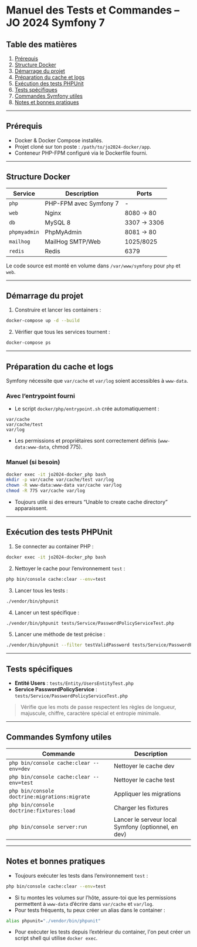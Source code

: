 # Manuel des Tests et Commandes – JO 2024 Symfony 7

## Table des matières

1. [Prérequis](#prérequis)  
2. [Structure Docker](#structure-docker)  
3. [Démarrage du projet](#démarrage-du-projet)  
4. [Préparation du cache et logs](#préparation-du-cache-et-logs)  
5. [Exécution des tests PHPUnit](#exécution-des-tests-phpunit)  
6. [Tests spécifiques](#tests-spécifiques)  
7. [Commandes Symfony utiles](#commandes-symfony-utiles)  
8. [Notes et bonnes pratiques](#notes-et-bonnes-pratiques)  

---

## Prérequis

- Docker & Docker Compose installés.  
- Projet cloné sur ton poste : `/path/to/jo2024-docker/app`.  
- Conteneur PHP-FPM configuré via le Dockerfile fourni.  

---

## Structure Docker

| Service | Description | Ports |
|---------|------------|-------|
| `php` | PHP-FPM avec Symfony 7 | - |
| `web` | Nginx | 8080 → 80 |
| `db` | MySQL 8 | 3307 → 3306 |
| `phpmyadmin` | PhpMyAdmin | 8081 → 80 |
| `mailhog` | MailHog SMTP/Web | 1025/8025 |
| `redis` | Redis | 6379 |

Le code source est monté en volume dans `/var/www/symfony` pour `php` et `web`.

---

## Démarrage du projet

1. Construire et lancer les containers :

```bash
docker-compose up -d --build
```

2. Vérifier que tous les services tournent :

```bash
docker-compose ps
```

---

## Préparation du cache et logs

Symfony nécessite que `var/cache` et `var/log` soient accessibles à `www-data`.  

### Avec l’entrypoint fourni

- Le script `docker/php/entrypoint.sh` crée automatiquement :

```text
var/cache
var/cache/test
var/log
```

- Les permissions et propriétaires sont correctement définis (`www-data:www-data`, chmod 775).  

### Manuel (si besoin)

```bash
docker exec -it jo2024-docker_php bash
mkdir -p var/cache var/cache/test var/log
chown -R www-data:www-data var/cache var/log
chmod -R 775 var/cache var/log
```

- Toujours utile si des erreurs “Unable to create cache directory” apparaissent.

---

## Exécution des tests PHPUnit

1. Se connecter au container PHP :

```bash
docker exec -it jo2024-docker_php bash
```

2. Nettoyer le cache pour l’environnement `test` :

```bash
php bin/console cache:clear --env=test
```

3. Lancer tous les tests :

```bash
./vendor/bin/phpunit
```

4. Lancer un test spécifique :

```bash
./vendor/bin/phpunit tests/Service/PasswordPolicyServiceTest.php
```

5. Lancer une méthode de test précise :

```bash
./vendor/bin/phpunit --filter testValidPassword tests/Service/PasswordPolicyServiceTest.php
```

---

## Tests spécifiques

- **Entité Users** : `tests/Entity/UsersEntityTest.php`  
- **Service PasswordPolicyService** : `tests/Service/PasswordPolicyServiceTest.php`  

> Vérifie que les mots de passe respectent les règles de longueur, majuscule, chiffre, caractère spécial et entropie minimale.

---

## Commandes Symfony utiles

| Commande | Description |
|----------|-------------|
| `php bin/console cache:clear --env=dev` | Nettoyer le cache dev |
| `php bin/console cache:clear --env=test` | Nettoyer le cache test |
| `php bin/console doctrine:migrations:migrate` | Appliquer les migrations |
| `php bin/console doctrine:fixtures:load` | Charger les fixtures |
| `php bin/console server:run` | Lancer le serveur local Symfony (optionnel, en dev) |

---

## Notes et bonnes pratiques

- Toujours exécuter les tests dans l’environnement `test` :

```bash
php bin/console cache:clear --env=test
```

- Si tu montes les volumes sur l’hôte, assure-toi que les permissions permettent à `www-data` d’écrire dans `var/cache` et `var/log`.  
- Pour tests fréquents, tu peux créer un alias dans le container :

```bash
alias phpunit="./vendor/bin/phpunit"
```

- Pour exécuter les tests depuis l’extérieur du container, l'on peut créer un script shell qui utilise `docker exec`.
